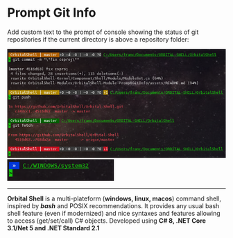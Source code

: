 # Prompt Git Info

Add custom text to the prompt of console showing the status of git repositories if the current directory is above a repository folder:

<img src="screenshot.png"/>

<img src="norepo.png"/>

<hr>

<b>Orbital Shell</b> is a multi-plateform (**windows, linux, macos**) command shell, inspired by <b><i>bash</i></b> and POSIX recommendations. It provides any usual bash shell feature (even if modernized) and nice syntaxes and features allowing to access (get/set/call) C# objects. Developed using **C# 8, .NET Core 3.1/Net 5 and .NET Standard 2.1**

